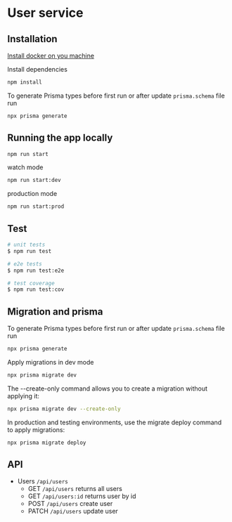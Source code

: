 # User service

## Installation
[Install docker on you machine](`https://docs.docker.com/engine/install/`)

Install dependencies
```bash
npm install
```
To generate Prisma types before first run or after update `prisma.schema` file run
```bash
npx prisma generate
```

## Running the app locally

```bash
npm run start
```
watch mode
```bash
npm run start:dev
```
production mode
```bash
npm run start:prod
```

## Test

```bash
# unit tests
$ npm run test

# e2e tests
$ npm run test:e2e

# test coverage
$ npm run test:cov
```

## Migration and prisma
To generate Prisma types before first run or after update `prisma.schema` file run
```bash
npx prisma generate
```

Apply migrations in dev mode
```bash
npx prisma migrate dev
```

The --create-only command allows you to create a migration without applying it:
```bash
npx prisma migrate dev --create-only
```

In production and testing environments, use the migrate deploy command to apply migrations:
```bash
npx prisma migrate deploy
```

## API

- Users `/api/users`
  - GET `/api/users` returns all users
  - GET `/api/users:id` returns user by id
  - POST `/api/users` create user 
  - PATCH `/api/users` update user
